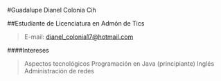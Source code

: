 #Guadalupe Dianel Colonia Cih

##Estudiante de Licenciatura en Admón de Tics
>E-mail: dianel_colonia17@hotmail.com

####Intereses
>Aspectos tecnológicos
>Programación en Java (principiante)
>Inglés
>Administración de redes